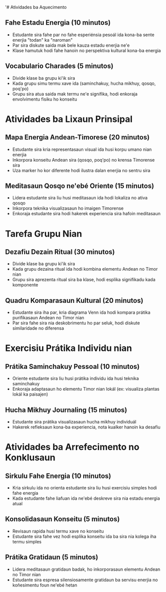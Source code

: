 '# Atividades ba Aquecimento

## Fahe Estadu Energia (10 minutos)
- Estudante sira fahe par no fahe esperiénsia pesoál ida kona-ba sente enerjia "todan" ka "naroman"
- Par sira diskute saida mak bele kauza estadu enerjia ne'e
- Klase hamutuk hodi fahe hanoin no perspektiva kultural kona-ba energia

## Vocabulario Charades (5 minutos)
- Divide klase ba grupu ki'ik sira
- Kada grupu simu termu xave ida (saminchakuy, hucha mikhuy, qosqo, poq'po)
- Grupu sira atua saida mak termu ne'e signifika, hodi enkoraja envolvimentu fisiku ho konseitu

# Atividades ba Lixaun Prinsipal

## Mapa Energia Andean-Timorese (20 minutos)
- Estudante sira kria representasaun visual ida husi korpu umano nian enerjia
- Inkorpora konseitu Andean sira (qosqo, poq'po) no krensa Timorense sira
- Uza marker ho kor diferente hodi ilustra dalan enerjia no sentru sira

## Meditasaun Qosqo ne'ebé Oriente (15 minutos)
- Lidera estudante sira liu husi meditasaun ida hodi lokaliza no ativa qosqo
- Inkorpora teknika visualizasaun ho imaigen Timorense 
- Enkoraja estudante sira hodi hakerek experiencia sira hafoin meditasaun

# Tarefa Grupu Nian

## Dezafiu Dezain Ritual (30 minutos)
- Divide klase ba grupu ki'ik sira
- Kada grupu dezaina ritual ida hodi kombina elementu Andean no Timor nian
- Grupu sira aprezenta ritual sira ba klase, hodi esplika signifikadu kada komponente

## Quadru Komparasaun Kultural (20 minutos)
- Estudante sira iha par, kria diagrama Venn ida hodi kompara prátika purifikasaun Andean no Timor nian
- Par sira fahe sira nia deskobrimentu ho par seluk, hodi diskute similaridade no diferensa

# Exercisiu Prátika Individu nian

## Prátika Saminchakuy Pessoal (10 minutos)
- Oriente estudante sira liu husi prátika individu ida husi teknika saminchakuy
- Enkoraja adaptasaun ho elementu Timor nian lokál (ex: visualiza plantas lokál ka paisajen)

## Hucha Mikhuy Journaling (15 minutos)
- Estudante sira prátika visualizasaun hucha mikhuy individuál
- Hakerek refleksaun kona-ba experiencia, nota kualker hanoin ka desafiu

# Atividades ba Arrefecimento no Konklusaun

## Sirkulu Fahe Energia (10 minutos)
- Kria sirkulu ida no orienta estudante sira liu husi exercisiu simples hodi fahe energia
- Kada estudante fahe liafuan ida ne'ebé deskreve sira nia estadu energia atual

## Konsolidasaun Konseitu (5 minutos)
- Revisaun rapida husi termu xave no konseitu
- Estudante sira fahe vez hodi esplika konseitu ida ba sira nia kolega iha termu simples

## Prátika Gratidaun (5 minutos)
- Lidera meditasaun gratidaun badak, ho inkorporasaun elementu Andean no Timor nian
- Estudante sira espresa silensiosamente gratidaun ba servisu enerjia no koñesimentu foun ne'ebé hetan